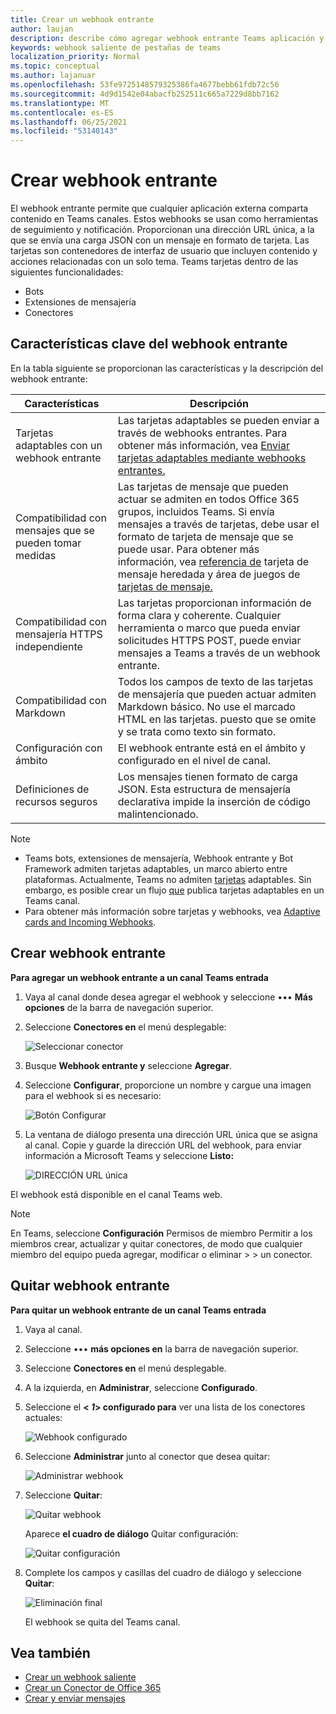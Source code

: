 ```yaml
---
title: Crear un webhook entrante
author: laujan
description: describe cómo agregar webhook entrante Teams aplicación y publicar solicitudes externas para Teams webhooks entrantes
keywords: webhook saliente de pestañas de teams
localization_priority: Normal
ms.topic: conceptual
ms.author: lajanuar
ms.openlocfilehash: 53fe9725148579325386fa4677bebb61fdb72c56
ms.sourcegitcommit: 4d9d1542e04abacfb252511c665a7229d8bb7162
ms.translationtype: MT
ms.contentlocale: es-ES
ms.lasthandoff: 06/25/2021
ms.locfileid: "53140143"
---
```

# <a name="create-incoming-webhook"></a>Crear webhook entrante

El webhook entrante permite que cualquier aplicación externa comparta contenido en Teams canales. Estos webhooks se usan como herramientas de seguimiento y notificación. Proporcionan una dirección URL única, a la que se envía una carga JSON con un mensaje en formato de tarjeta. Las tarjetas son contenedores de interfaz de usuario que incluyen contenido y acciones relacionadas con un solo tema. Teams tarjetas dentro de las siguientes funcionalidades:

* Bots
* Extensiones de mensajería
* Conectores

## <a name="key-features-of-incoming-webhook"></a>Características clave del webhook entrante

En la tabla siguiente se proporcionan las características y la descripción del webhook entrante:

| Características | Descripción |
| ------- | ----------- |
|Tarjetas adaptables con un webhook entrante|Las tarjetas adaptables se pueden enviar a través de webhooks entrantes. Para obtener más información, vea [Enviar tarjetas adaptables mediante webhooks entrantes.](../../webhooks-and-connectors/how-to/connectors-using.md#send-adaptive-cards-using-an-incoming-webhook)|
|Compatibilidad con mensajes que se pueden tomar medidas|Las tarjetas de mensaje que pueden actuar se admiten en todos Office 365 grupos, incluidos Teams. Si envía mensajes a través de tarjetas, debe usar el formato de tarjeta de mensaje que se puede usar. Para obtener más información, vea [referencia de](/outlook/actionable-messages/message-card-reference) tarjeta de mensaje heredada y área de juegos de [tarjetas de mensaje.](https://messagecardplayground.azurewebsites.net)|
|Compatibilidad con mensajería HTTPS independiente|Las tarjetas proporcionan información de forma clara y coherente. Cualquier herramienta o marco que pueda enviar solicitudes HTTPS POST, puede enviar mensajes a Teams a través de un webhook entrante.|
|Compatibilidad con Markdown|Todos los campos de texto de las tarjetas de mensajería que pueden actuar admiten Markdown básico. No use el marcado HTML en las tarjetas. puesto que se omite y se trata como texto sin formato.|
|Configuración con ámbito|El webhook entrante está en el ámbito y configurado en el nivel de canal.|
|Definiciones de recursos seguros|Los mensajes tienen formato de carga JSON. Esta estructura de mensajería declarativa impide la inserción de código malintencionado.|

> [!NOTE]
> * Teams bots, extensiones de mensajería, Webhook entrante y Bot Framework admiten tarjetas adaptables, un marco abierto entre plataformas. Actualmente, Teams no admiten [tarjetas](../../webhooks-and-connectors/how-to/connectors-creating.md) adaptables. Sin embargo, es posible crear un flujo [que](https://flow.microsoft.com/blog/microsoft-flow-in-microsoft-teams/) publica tarjetas adaptables en un Teams canal.
> * Para obtener más información sobre tarjetas y webhooks, vea [Adaptive cards and Incoming Webhooks](~/task-modules-and-cards/what-are-cards.md#adaptive-cards-and-incoming-webhooks).

## <a name="create-incoming-webhook"></a>Crear webhook entrante

**Para agregar un webhook entrante a un canal Teams entrada**

1. Vaya al canal donde desea agregar el webhook y seleccione &#8226;&#8226;&#8226; **Más opciones** de la barra de navegación superior.
1. Seleccione **Conectores en** el menú desplegable:

    ![Seleccionar conector](~/assets/images/connectors.png)

1. Busque **Webhook entrante y** seleccione **Agregar**.
1. Seleccione **Configurar**, proporcione un nombre y cargue una imagen para el webhook si es necesario:

    ![Botón Configurar](~/assets/images/configure.png)

1. La ventana de diálogo presenta una dirección URL única que se asigna al canal. Copie y guarde la dirección URL del webhook, para enviar información a Microsoft Teams y seleccione **Listo:**

    ![DIRECCIÓN URL única](~/assets/images/url.png)

El webhook está disponible en el canal Teams web.

> [!NOTE]
> En Teams, seleccione **Configuración** Permisos de miembro Permitir a los miembros crear, actualizar y quitar conectores, de modo que cualquier miembro del equipo pueda agregar, modificar o eliminar  >    >  un conector.

## <a name="remove-incoming-webhook"></a>Quitar webhook entrante

**Para quitar un webhook entrante de un canal Teams entrada**

1. Vaya al canal.
1. Seleccione &#8226;&#8226;&#8226; **más opciones en** la barra de navegación superior.
1. Seleccione **Conectores en** el menú desplegable.
1. A la izquierda, en **Administrar**, seleccione **Configurado**.
1. Seleccione el **< *1*> configurado para** ver una lista de los conectores actuales:

    ![Webhook configurado](~/assets/images/configured.png)

1. Seleccione **Administrar** junto al conector que desea quitar:

    ![Administrar webhook](~/assets/images/manage.png)

1. Seleccione **Quitar**:

    ![Quitar webhook](~/assets/images/remove.png)

    Aparece **el cuadro de diálogo** Quitar configuración:

    ![Quitar configuración](~/assets/images/removeconfiguration.png)

1. Complete los campos y casillas del cuadro de diálogo y seleccione **Quitar**:

    ![Eliminación final](~/assets/images/finalremove.png)

    El webhook se quita del Teams canal.

## <a name="see-also"></a>Vea también

* [Crear un webhook saliente](~/webhooks-and-connectors/how-to/add-outgoing-webhook.md)
* [Crear un Conector de Office 365](~/webhooks-and-connectors/how-to/connectors-creating.md)
* [Crear y enviar mensajes](~/webhooks-and-connectors/how-to/connectors-using.md)
